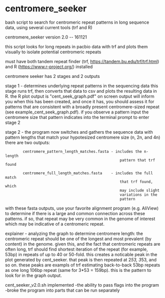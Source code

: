 # centromere_seeker
bash script to search for centromeric repeat patterns in long sequence data, using several current tools (trf and R)

centromere_seeker
version 2.0 -- 161121

this script looks for long repeats in pacbio data with trf
and plots them visually to isolate potential centromeric
repeats

must have both tandem repeat finder (trf, https://tandem.bu.edu/trf/trf.html)
and R (https://www.r-project.org/) installed

centromere seeker has 2 stages and 2 outputs

stage 1 - determines underlying repeat patterns in the sequencing data
			this stage runs trf, then converts that data to csv and plots
			the resulting data in R. the R plot output is "cent_seek_graph.pdf"
			on screen output will inform you when this has been created, and
			once it has, you should assess it for patterns that are consistent
			with a broadly present centromere-sized repeat (see 
			example_cent_seek_graph.pdf). if you observe a pattern input the
			centromere size that pattern indicates into the terminal prompt to
			enter stage 2

stage 2 - the program now switches and gathers the sequence data with pattern
			lengths that match your hypotesized centromere size (n, 2n, and 4n)
			there are two outputs:

			centromere_pattern_length_matches.fasta	- includes the n-length 
														pattern that trf found

			centromere_full_length_matches.fasta	- includes the full match
														that trf found, which 
														may include slight 
														variations in the 
														pattern

with these fasta outputs, use your favorite alignment program (e.g. AliView)
to determine if there is a large and common connection across these patterns. 
if so, that repeat may be very common in the genome of interest which may be 
indicative of a centromeric repeat.

explainer - 
analyzing the graph to determine centromere length:
the centromeric repeat should be one of the longest and most prevalent (by 
content) in the genome. given this, and the fact that centromeric repeats are 
often long, trf should find shortest iteration of the repeat (for example, 
53bp) in repeats of up to 40 or 50-fold. this creates a noticable peak in the
plot generated by cent_seeker. that peak is then repeated at 2*53, 3*53, and so
on. these peaks are exampls of trf estimating back-to-back 53bp repeats as one 
long 106bp repeat (same for 3*53 = 159bp). this is the pattern to look for in
the graph output.


cent_seeker_v2.0.sh
implemented
	-the ability to pass flags into the program
	-broke the program into parts that can be run separately